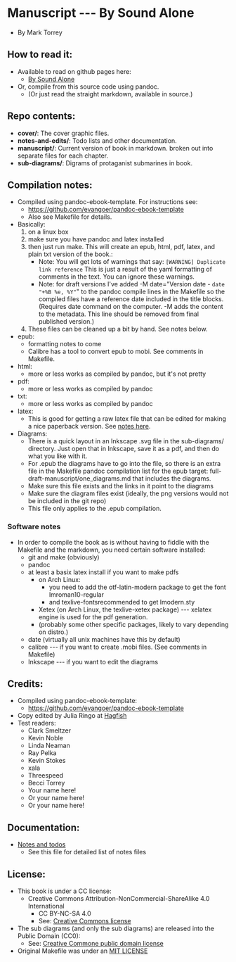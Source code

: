
# Manuscript --- By Sound Alone
* By Mark Torrey


## How to read it:
* Available to read on github pages here:
	* [By Sound Alone](https://bysoundalone.net/)
* Or, compile from this source code using pandoc.
	* (Or just read the straight markdown, available in source.)


## Repo contents:
* **cover/**: The cover graphic files.
* **notes-and-edits/**: Todo lists and other documentation.
* **manuscript/**: Current version of book in markdown. broken out into separate files for each chapter.
* **sub-diagrams/**: Digrams of protaganist submarines in book.


## Compilation notes:
* Compiled using pandoc-ebook-template. For instructions see:
	* https://github.com/evangoer/pandoc-ebook-template
	* Also see Makefile for details.
* Basically: 
	1. on a linux box 
	2. make sure you have pandoc and latex installed 
	3. then just run make. This will create an epub, html, pdf, latex, and plain txt version of the book.:
        * Note: You will get lots of warnings that say: `[WARNING] Duplicate link reference` This is just a result of the yaml formatting of comments in the text. You can ignore these warnings.
		* Note: for draft versions I've added -M date="Version date - `date "+%B %e, %Y"`" to the pandoc compile lines in the Makefile so the compiled files have a reference date included in the title blocks. (Requires date command on the computer. -M adds the content to the metadata. This line should be removed from final published version.)
	4. These files can be cleaned up a bit by hand. See notes below.
* epub:
	* formatting notes to come
	* Calibre has a tool to convert epub to mobi. See comments in Makefile.
* html:
	* more or less works as compiled by pandoc, but it's not pretty
* pdf:
	* more or less works as compiled by pandoc
* txt:
	* more or less works as compiled by pandoc
* latex:
	* This is good for getting a raw latex file that can be edited for making a nice paperback version. See [notes here](latex-edits-for-paperback.md).
* Diagrams:
	* There is a quick layout in an Inkscape .svg file in the sub-diagrams/ directory. Just open that in Inkscape, save it as a pdf, and then do what you like with it.
	* For .epub the diagrams have to go into the file, so there is an extra file in the Makefile pandoc compilation list for the epub target: full-draft-manuscript/one_diagrams.md that includes the diagrams. 
	* Make sure this file exists and the links in it point to the diagrams
	* Make sure the diagram files exist (ideally, the png versions would not be included in the git repo)
	* This file only applies to the .epub compilation.

### Software notes
* In order to compile the book as is without having to fiddle with the Makefile and the markdown, you need certain software installed:
    * git and make (obviously) 
    * pandoc
    * at least a basix latex install if you want to make pdfs 
        * on Arch Linux: 
            * you need to add the otf-latin-modern package to get the font lmroman10-regular
            * and texlive-fontsrecommended to get lmodern.sty
        * Xetex (on Arch Linux, the texlive-xetex package) --- xelatex engine is used for the pdf generation.
        * (probably some other specific packages, likely to vary depending on distro.)
    * date (virtually all unix machines have this by default)
    * calibre --- if you want to create .mobi files. (See comments in Makefile)
    * Inkscape --- if you want to edit the diagrams


## Credits:
* Compiled using pandoc-ebook-template:
	* https://github.com/evangoer/pandoc-ebook-template
* Copy edited by Julia Ringo at [Hagfish](https://hag.fish/)
* Test readers:
	* Clark Smeltzer
	* Kevin Noble
	* Linda Neaman
	* Ray Pelka
	* Kevin Stokes
	* xala
	* Threespeed
    * Becci Torrey
	* Your name here!
	* Or your name here!
	* Or your name here!

[//]: # (* Cover from covervault: * https://covervault.com/)

## Documentation:
* [Notes and todos](notes-and-edits/index-notes_and_todos-subworld_book1)
	* See this file for detailed list of notes files


## License:
* This book is under a CC license:
	* Creative Commons Attribution-NonCommercial-ShareAlike 4.0 International
		* CC BY-NC-SA 4.0
		* See: [Creative Commons license](https://creativecommons.org/licenses/by-nc-sa/4.0/)
* The sub diagrams (and only the sub diagrams) are released into the Public Domain (CC0):
	* See: [Creative Commone public domain license](https://creativecommons.org/publicdomain/zero/1.0/)
* Original Makefile was under an [MIT LICENSE](https://opensource.org/license/mit/)


